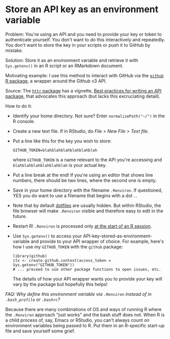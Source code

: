 # Store an API key as an environment variable

Problem: You're using an API and you need to provide your key or token to authenticate yourself. You don't want to do this interactively and repeatedly. You  don't want to store the key in your scripts or push it to GitHub by mistake.

Solution: Store it as an environment variable and retrieve it with `Sys.getenv()` in an R script or an RMarkdown document.

Motivating example: I use this method to interact with GitHub via the [`github` R package](https://github.com/cscheid/rgithub), a wrapper around the Github v3 API.

Source: The [`httr` package](https://github.com/hadley/httr) has a vignette, [Best practices for writing an API package](http://cran.r-project.org/web/packages/httr/vignettes/api-packages.html), that advocates this approach (but lacks this excruciating detail).

How to do it:

  * Identify your home directory. Not sure? Enter `normalizePath("~/")` in the R console.
  
  * Create a new text file. If in RStudio, do *File > New File > Text file.*
  
  * Put a line like this for the key you wish to store:
  
        GITHUB_TOKEN=blahblahblahblahblahblah
        
    where `GITHUB_TOKEN` is a name relevant to the API you're accessing and `blahblahblahblahblahblah` is your actual key.
    
  * Put a line break at the end! If you're using an editor that shows line numbers, there should be two lines, where the second one is empty.
  
  * Save in your home directory with the filename `.Renviron`. If questioned, YES you do want to use a filename that begins with a dot `.`.
  
  * Note that by default [dotfiles](http://linux.about.com/cs/linux101/g/dot_file.htm) are usually hidden. But within RStudio, the file browser will make `.Renviron` visible and therefore easy to edit in the future.
  
  * Restart R! `.Renviron` is processed only [at the start of an R session](http://stat.ethz.ch/R-manual/R-patched/library/base/html/Startup.html).
  
  * Use `Sys.getenv()` to access your API-key-stored-as-environment-variable and provide to your API wrapper of choice. For example, here's how I use my `GITHUB_TOKEN` with the `github` package:
  
        library(github)
        ctx <- create.github.context(access_token = Sys.getenv("GITHUB_TOKEN"))
        # ... proceed to use other package functions to open issues, etc.
    
    The details of how your API wrapper wants you to provide your key will vary by the package but hopefully this helps!

*FAQ: Why define this environment variable via `.Renviron` instead of in `.bash_profile` or `.bashrc`?*

Because there are many combinations of OS and ways of running R where the `.Renviron` approach "just works" and the bash stuff does not. When R is a child process of, say, Emacs or RStudio, you can't always count on environment variables being passed to R. Put them in an R-specific start-up file and save yourself some grief.
